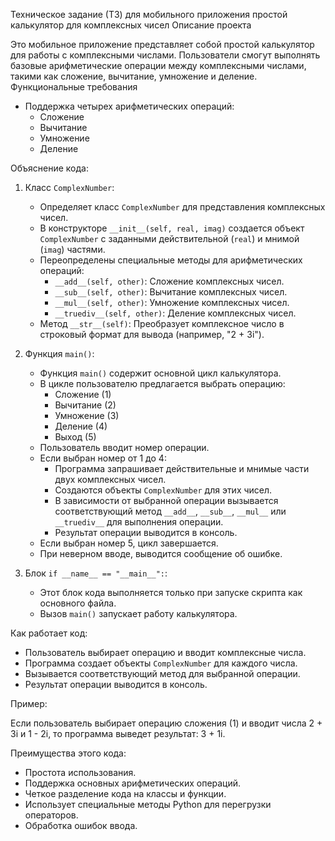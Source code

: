 Техническое задание (ТЗ) для мобильного приложения простой калькулятор для комплексных чисел
Описание проекта

Это мобильное приложение представляет собой простой калькулятор для работы с комплексными числами.
Пользователи смогут выполнять базовые арифметические операции между комплексными числами, такими как сложение, вычитание, умножение и деление.
Функциональные требования

- Поддержка четырех арифметических операций: 
  - Сложение
  - Вычитание
  - Умножение
  - Деление

Объяснение кода:

1. Класс `ComplexNumber`:
   - Определяет класс `ComplexNumber` для представления комплексных чисел.
   - В конструкторе `__init__(self, real, imag)` создается объект `ComplexNumber` с заданными действительной (`real`) и мнимой (`imag`) частями.
   - Переопределены специальные методы для арифметических операций:
     - `__add__(self, other)`: Сложение комплексных чисел.
     - `__sub__(self, other)`: Вычитание комплексных чисел.
     - `__mul__(self, other)`: Умножение комплексных чисел.
     - `__truediv__(self, other)`: Деление комплексных чисел.
   - Метод `__str__(self)`: Преобразует комплексное число в строковый формат для вывода (например, "2 + 3i").

2. Функция `main()`:
   - Функция `main()` содержит основной цикл калькулятора.
   - В цикле пользователю предлагается выбрать операцию:
     - Сложение (1)
     - Вычитание (2)
     - Умножение (3)
     - Деление (4)
     - Выход (5)
   - Пользователь вводит номер операции.
   - Если выбран номер от 1 до 4:
     - Программа запрашивает действительные и мнимые части двух комплексных чисел.
     - Создаются объекты `ComplexNumber` для этих чисел.
     - В зависимости от выбранной операции вызывается соответствующий метод `__add__`, `__sub__`, `__mul__` или `__truediv__` для выполнения операции.
     - Результат операции выводится в консоль.
   - Если выбран номер 5, цикл завершается.
   - При неверном вводе, выводится сообщение об ошибке.

3. Блок `if __name__ == "__main__":`:
   - Этот блок кода выполняется только при запуске скрипта как основного файла.
   - Вызов `main()` запускает работу калькулятора.

Как работает код:

- Пользователь выбирает операцию и вводит комплексные числа.
- Программа создает объекты `ComplexNumber` для каждого числа.
- Вызывается соответствующий метод для выбранной операции.
- Результат операции выводится в консоль.

Пример:

Если пользователь выбирает операцию сложения (1) и вводит числа 2 + 3i и 1 - 2i, то программа выведет результат: 3 + 1i.

Преимущества этого кода:

- Простота использования.
- Поддержка основных арифметических операций.
- Четкое разделение кода на классы и функции.
- Использует специальные методы Python для перегрузки операторов.
- Обработка ошибок ввода.
